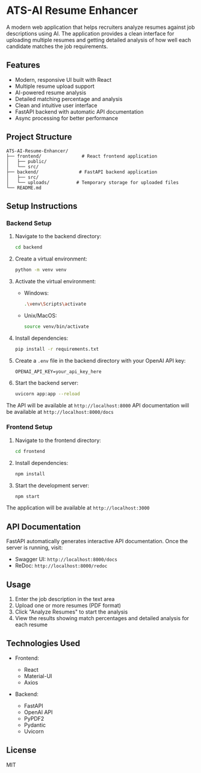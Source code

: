 # ATS-AI Resume Enhancer

A modern web application that helps recruiters analyze resumes against job descriptions using AI. The application provides a clean interface for uploading multiple resumes and getting detailed analysis of how well each candidate matches the job requirements.

## Features

- Modern, responsive UI built with React
- Multiple resume upload support
- AI-powered resume analysis
- Detailed matching percentage and analysis
- Clean and intuitive user interface
- FastAPI backend with automatic API documentation
- Async processing for better performance

## Project Structure

```
ATS-AI-Resume-Enhancer/
├── frontend/               # React frontend application
│   ├── public/
│   └── src/
├── backend/               # FastAPI backend application
│   ├── src/
│   └── uploads/          # Temporary storage for uploaded files
└── README.md
```

## Setup Instructions

### Backend Setup

1. Navigate to the backend directory:
   ```bash
   cd backend
   ```

2. Create a virtual environment:
   ```bash
   python -m venv venv
   ```

3. Activate the virtual environment:
   - Windows:
     ```bash
     .\venv\Scripts\activate
     ```
   - Unix/MacOS:
     ```bash
     source venv/bin/activate
     ```

4. Install dependencies:
   ```bash
   pip install -r requirements.txt
   ```

5. Create a `.env` file in the backend directory with your OpenAI API key:
   ```
   OPENAI_API_KEY=your_api_key_here
   ```

6. Start the backend server:
   ```bash
   uvicorn app:app --reload
   ```

The API will be available at `http://localhost:8000`
API documentation will be available at `http://localhost:8000/docs`

### Frontend Setup

1. Navigate to the frontend directory:
   ```bash
   cd frontend
   ```

2. Install dependencies:
   ```bash
   npm install
   ```

3. Start the development server:
   ```bash
   npm start
   ```

The application will be available at `http://localhost:3000`

## API Documentation

FastAPI automatically generates interactive API documentation. Once the server is running, visit:
- Swagger UI: `http://localhost:8000/docs`
- ReDoc: `http://localhost:8000/redoc`

## Usage

1. Enter the job description in the text area
2. Upload one or more resumes (PDF format)
3. Click "Analyze Resumes" to start the analysis
4. View the results showing match percentages and detailed analysis for each resume

## Technologies Used

- Frontend:
  - React
  - Material-UI
  - Axios

- Backend:
  - FastAPI
  - OpenAI API
  - PyPDF2
  - Pydantic
  - Uvicorn

## License

MIT
